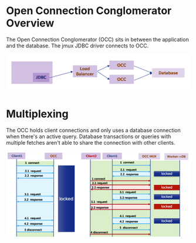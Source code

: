 Open Connection Conglomerator Overview
======================================

The Open Connection Conglomerator (OCC) sits in between the application and the
database.  The jmux JDBC driver connects to OCC.

<img src="overview.png">

# Multiplexing

The OCC holds client connections and only uses a database connection when 
there's an active query.  Database transactions or queries with multiple
fetches aren't able to share the connection with other clients.

<img src="multiplexing.png">  

